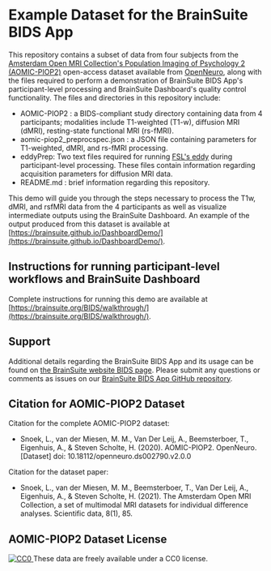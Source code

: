 # Example Dataset for the BrainSuite BIDS App #
This repository contains a subset of data from four subjects from the [Amsterdam Open MRI Collection's Population Imaging of Psychology 2 (AOMIC-PIOP2)](https://openneuro.org/datasets/ds002790/versions/2.0.0) open-access dataset available from [OpenNeuro](openneuro.org), along with the files required to perform a demonstration of BrainSuite BIDS App's participant-level processing and BrainSuite Dashboard's quality control functionality. The files and directories in this repository include:

* AOMIC-PIOP2 : a BIDS-compliant study directory containing data from 4 participants; modalities include T1-weighted (T1-w), diffusion MRI (dMRI), resting-state functional MRI (rs-fMRI).
* aomic-piop2_preprocspec.json : a JSON file containing parameters for T1-weighted, dMRI, and rs-fMRI processing.
* eddyPrep: Two text files required for running [FSL's eddy](https://fsl.fmrib.ox.ac.uk/fsl/fslwiki/eddy>) during participant-level processing. These files contain information regarding acquisition parameters for diffusion MRI data.
* README.md : brief information regarding this repository.

This demo will guide you through the steps necessary to process the T1w, dMRI, and rsfMRI data from the 4 participants as well as visualize intermediate outputs using the BrainSuite Dashboard. An example of the output produced from this dataset is available at [https://brainsuite.github.io/DashboardDemo/](https://brainsuite.github.io/DashboardDemo/).

## Instructions for running participant-level workflows and BrainSuite Dashboard ##
Complete instructions for running this demo are available at [https://brainsuite.org/BIDS/walkthrough/](https://brainsuite.org/BIDS/walkthrough/).

## Support ##
Additional details regarding the BrainSuite BIDS App and its usage can be found on [the BrainSuite website BIDS page](https://brainsuite.org/BIDS/). Please submit any questions or comments as issues on our [BrainSuite BIDS App GitHub repository](https://github.com/bids-apps/BrainSuite/).

## Citation for AOMIC-PIOP2 Dataset ##
Citation for the complete AOMIC-PIOP2 dataset:

* Snoek, L., van der Miesen, M. M., Van Der Leij, A., Beemsterboer, T., Eigenhuis, A., & Steven Scholte, H. (2020). AOMIC-PIOP2. OpenNeuro. [Dataset] doi: 10.18112/openneuro.ds002790.v2.0.0

Citation for the dataset paper:

* Snoek, L., van der Miesen, M. M., Beemsterboer, T., Van Der Leij, A., Eigenhuis, A., & Steven Scholte, H. (2021). The Amsterdam Open MRI Collection, a set of multimodal MRI datasets for individual difference analyses. Scientific data, 8(1), 85.

## AOMIC-PIOP2 Dataset License ##
[![CC0](https://img.shields.io/badge/License-CC0-green.svg) ](https://creativecommons.org/publicdomain/zero/1.0/) These data are freely available under a CC0 license.
